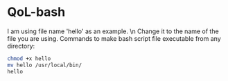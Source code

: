 # QoL-bash
I am using file name 'hello' as an example. \n
Change it to the name of the file you are using.
Commands to make bash script file executable from any directory:

```bash
chmod +x hello
mv hello /usr/local/bin/
hello
```
